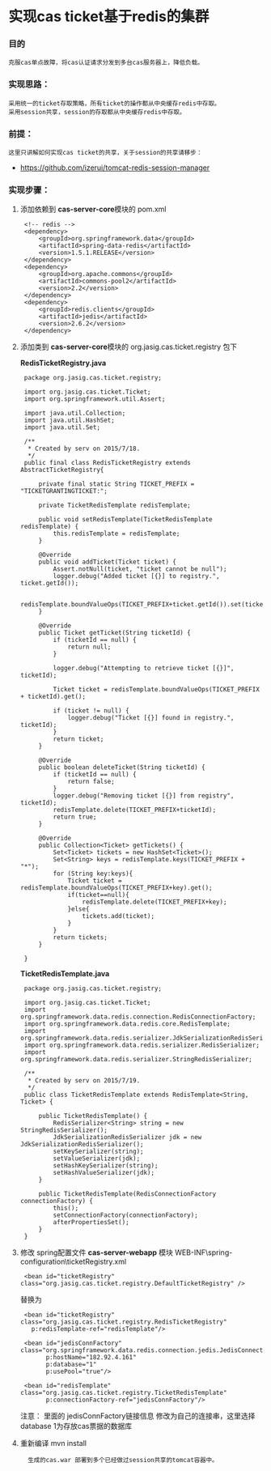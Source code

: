 # 实现cas ticket基于redis的集群

### 目的
	克服cas单点故障，将cas认证请求分发到多台cas服务器上，降低负载。

### 实现思路：
	采用统一的ticket存取策略，所有ticket的操作都从中央缓存redis中存取。
	采用session共享，session的存取都从中央缓存redis中存取。

### 前提：
	这里只讲解如何实现cas ticket的共享，关于session的共享请移步：




- <a href="https://github.com/izerui/tomcat-redis-session-manager">https://github.com/izerui/tomcat-redis-session-manager</a>

### 实现步骤：



1. 添加依赖到  **cas-server-core**模块的 pom.xml


		<!-- redis -->
        <dependency>
            <groupId>org.springframework.data</groupId>
            <artifactId>spring-data-redis</artifactId>
            <version>1.5.1.RELEASE</version>
        </dependency>
        <dependency>
            <groupId>org.apache.commons</groupId>
            <artifactId>commons-pool2</artifactId>
            <version>2.2</version>
        </dependency>
        <dependency>
            <groupId>redis.clients</groupId>
            <artifactId>jedis</artifactId>
            <version>2.6.2</version>
        </dependency>



2. 添加类到 **cas-server-core**模块的 org.jasig.cas.ticket.registry 包下

	**RedisTicketRegistry.java**

		package org.jasig.cas.ticket.registry;
		
		import org.jasig.cas.ticket.Ticket;
		import org.springframework.util.Assert;
		
		import java.util.Collection;
		import java.util.HashSet;
		import java.util.Set;
		
		/**
		 * Created by serv on 2015/7/18.
		 */
		public final class RedisTicketRegistry extends AbstractTicketRegistry{
		
		    private final static String TICKET_PREFIX = "TICKETGRANTINGTICKET:";
		
		    private TicketRedisTemplate redisTemplate;
		
		    public void setRedisTemplate(TicketRedisTemplate redisTemplate) {
		        this.redisTemplate = redisTemplate;
		    }
		
		    @Override
		    public void addTicket(Ticket ticket) {
		        Assert.notNull(ticket, "ticket cannot be null");
		        logger.debug("Added ticket [{}] to registry.", ticket.getId());
		
		        redisTemplate.boundValueOps(TICKET_PREFIX+ticket.getId()).set(ticket);
		    }
		
		    @Override
		    public Ticket getTicket(String ticketId) {
		        if (ticketId == null) {
		            return null;
		        }
		
		        logger.debug("Attempting to retrieve ticket [{}]", ticketId);
		
		        Ticket ticket = redisTemplate.boundValueOps(TICKET_PREFIX + ticketId).get();
		
		        if (ticket != null) {
		            logger.debug("Ticket [{}] found in registry.", ticketId);
		        }
		        return ticket;
		    }
		
		    @Override
		    public boolean deleteTicket(String ticketId) {
		        if (ticketId == null) {
		            return false;
		        }
		        logger.debug("Removing ticket [{}] from registry", ticketId);
		        redisTemplate.delete(TICKET_PREFIX+ticketId);
		        return true;
		    }
		
		    @Override
		    public Collection<Ticket> getTickets() {
		        Set<Ticket> tickets = new HashSet<Ticket>();
		        Set<String> keys = redisTemplate.keys(TICKET_PREFIX + "*");
		        for (String key:keys){
		            Ticket ticket = redisTemplate.boundValueOps(TICKET_PREFIX+key).get();
		            if(ticket==null){
		                redisTemplate.delete(TICKET_PREFIX+key);
		            }else{
		                tickets.add(ticket);
		            }
		        }
		        return tickets;
		    }
		
		}


	**TicketRedisTemplate.java**

		package org.jasig.cas.ticket.registry;

		import org.jasig.cas.ticket.Ticket;
		import org.springframework.data.redis.connection.RedisConnectionFactory;
		import org.springframework.data.redis.core.RedisTemplate;
		import org.springframework.data.redis.serializer.JdkSerializationRedisSerializer;
		import org.springframework.data.redis.serializer.RedisSerializer;
		import org.springframework.data.redis.serializer.StringRedisSerializer;
		
		/**
		 * Created by serv on 2015/7/19.
		 */
		public class TicketRedisTemplate extends RedisTemplate<String, Ticket> {
		
		    public TicketRedisTemplate() {
		        RedisSerializer<String> string = new StringRedisSerializer();
		        JdkSerializationRedisSerializer jdk = new JdkSerializationRedisSerializer();
		        setKeySerializer(string);
		        setValueSerializer(jdk);
		        setHashKeySerializer(string);
		        setHashValueSerializer(jdk);
		    }
		
		    public TicketRedisTemplate(RedisConnectionFactory connectionFactory) {
		        this();
		        setConnectionFactory(connectionFactory);
		        afterPropertiesSet();
		    }
		}





3. 修改 spring配置文件 **cas-server-webapp** 模块 WEB-INF\spring-configuration\ticketRegistry.xml

		
		<bean id="ticketRegistry" class="org.jasig.cas.ticket.registry.DefaultTicketRegistry" />

	替换为

		<bean id="ticketRegistry" class="org.jasig.cas.ticket.registry.RedisTicketRegistry"
          p:redisTemplate-ref="redisTemplate"/>

	    <bean id="jedisConnFactory"	class="org.springframework.data.redis.connection.jedis.JedisConnectionFactory"
	          p:hostName="182.92.4.161"
	          p:database="1"
	          p:usePool="true"/>
	
	    <bean id="redisTemplate" class="org.jasig.cas.ticket.registry.TicketRedisTemplate"
	          p:connectionFactory-ref="jedisConnFactory"/>

	注意： 里面的 jedisConnFactory链接信息 修改为自己的连接串，这里选择database 1为存放cas票据的数据库




4. 重新编译 mvn install 

		 生成的cas.war 部署到多个已经做过session共享的tomcat容器中。
